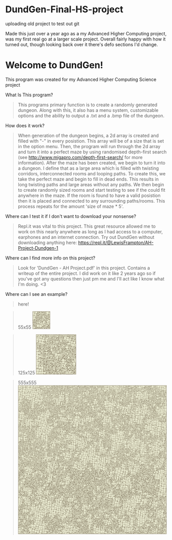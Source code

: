 # **DundGen-Final-HS-project**
uploading old project to test out git

Made this just over a year ago as a my Advanced Higher Computing project, was my first real go at a larger scale project. Overall fairly happy with how it turned out, though looking back over it there's defo sections I'd change.

# Welcome to DundGen!
 
 This program was created for my Advanced Higher Computing Science project
 
What Is This program?
 
>This programs primary function is to create a randomly generated dungeon. Along with this, it also has a menu system, customizable options and the ability to output a .txt and a .bmp file of the dungeon.

How does it work?

>When generation of the dungeon begins, a 2d array is created and filled with "-" in every posistion. This array will be of a size that is set in the option menu. 
Then, the program will run through the 2d array and turn it into a perfect maze by using randomised depth-first search (see http://www.migapro.com/depth-first-search/ for more information).
After the maze has been created, we begin to turn it into a dungeon. I define that as a large area which is filled with twisting corridors, interconnected rooms and looping paths. To create this, we take the perfect maze and begin to fill in dead ends. This results in long twisting paths and large areas without any paths. We then begin to create randomly sized rooms and start testing to see if the could fit anywhere in the maze. If the room is found to have a valid posistion then it is placed and connected to any surrounding paths/rooms. This process repeats for the amount 'size of maze * 5'.

Where can I test it if I don't want to download your nonsense?

>Repl.it was vital to this project. This great resource allowed me to work on this nearly anywhere as long as I had access to a computer, earphones and an internet connection. Try out DundGen without downloading anything here: https://repl.it/@LewisFrampton/AH-Project-Dundgen-1

Where can I find more info on this project?

>Look for 'DundGen - AH Project.pdf' in this project. Contains a writeup of the entire project. I did work on it like 2 years ago so if you've got any questions then just pm me and I'll act like I know what I'm doing. <3

Where can I see an example?

>here!

>55x55
![example dungeon output](https://github.com/LewisFramps/DundGen-Final-HS-project-/blob/master/55.bmp)

>125x125
![example dungeon output](https://github.com/LewisFramps/DundGen-Final-HS-project-/blob/master/125.bmp)

>555x555
![example dungeon output](https://github.com/LewisFramps/DundGen-Final-HS-project-/blob/master/555.bmp)


